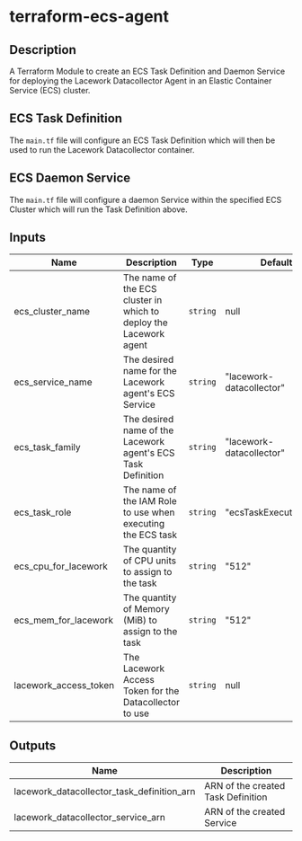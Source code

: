 # terraform-ecs-agent

## Description

A Terraform Module to create an ECS Task Definition and Daemon Service for deploying the Lacework Datacollector Agent in an Elastic Container Service (ECS) cluster.

## ECS Task Definition

The `main.tf` file will configure an ECS Task Definition which will then be used to run the Lacework Datacollector container.

## ECS Daemon Service

The `main.tf` file will configure a daemon Service within the specified ECS Cluster which will run the Task Definition above.

## Inputs

| Name                  | Description                                                       | Type     | Default                  |
| --------------------- | ----------------------------------------------------------------- | -------- | ------------------------ |
| ecs_cluster_name      | The name of the ECS cluster in which to deploy the Lacework agent | `string` | null                     |
| ecs_service_name      | The desired name for the Lacework agent's ECS Service             | `string` | "lacework-datacollector" |
| ecs_task_family       | The desired name of the Lacework agent's ECS Task Definition      | `string` | "lacework-datacollector" |
| ecs_task_role         | The name of the IAM Role to use when executing the ECS task       | `string` | "ecsTaskExecutionRole"   |
| ecs_cpu_for_lacework  | The quantity of CPU units to assign to the task                   | `string` | "512"                    |
| ecs_mem_for_lacework  | The quantity of Memory (MiB) to assign to the task                | `string` | "512"                    |
| lacework_access_token | The Lacework Access Token for the Datacollector to use            | `string` | null                     |

## Outputs

| Name                                       | Description                        |
| ------------------------------------------ | ---------------------------------- |
| lacework_datacollector_task_definition_arn | ARN of the created Task Definition |
| lacework_datacollector_service_arn         | ARN of the created Service         |
